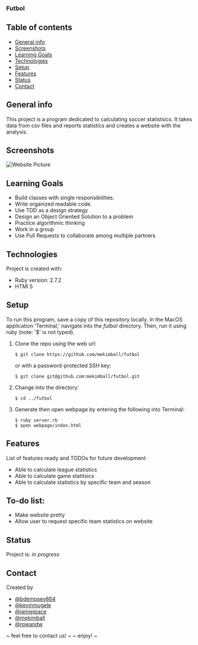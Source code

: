 ###  Futbol
## Table of contents
* [General info](#general-info)
* [Screenshots](#screenshots)
* [Learning Goals](#learning-goals)
* [Technologies](#technologies)
* [Setup](#setup)
* [Features](#features)
* [Status](#status)
* [Contact](#contact)
## General info
This project is  a program dedicated to calculating soccer statistsics. It takes data from csv files and reports statistics and creates a website with the analysis.
## Screenshots
![Website Picture](https://user-images.githubusercontent.com/83834410/128053930-e7533171-74e3-49e4-981f-ec2d4b1ded3e.png)
## Learning Goals
* Build classes with single responsibilities.
* Write organized readable code.
* Use TDD as a design strategy
* Design an Object Oriented Solution to a problem
* Practice algorithmic thinking
* Work in a group
* Use Pull Requests to collaborate among multiple partners
## Technologies
Project is created with:
* Ruby version: 2.7.2
* HTMl 5
## Setup
To run this program, save a copy of this repository locally. In the MacOS
application 'Terminal,' navigate into the _futbol_ directory.
Then, run it using ruby (note: '$' is not typed).
1. Clone the repo using the web url:
   ```
   $ git clone https://github.com/mekimball/futbol
   ```
   or with a password-protected SSH key:
   ```
   $ git clone git@github.com:mekimball/futbol.git
   ```
2. Change into the directory:
   ```
   $ cd ../futbol
   ```
3. Generate then open webpage by entering the following into Terminal:
   ```
   $ ruby server.rb
   $ open webpage/index.html
   ```
## Features
List of features ready and TODOs for future development
* Able to calculate league statistics
* Able to calculate game statitsics
* Able to calculate statistics by specific team and season
## To-do list:
* Make website pretty
* Allow user to request specific team statistics on website
## Status
Project is: _in progress_
## Contact
Created by
* [@bdempsey864](https://github.com/bdempsey864)
* [@kevinmugele](https://github.com/KevinMugele)
* [@jamiejpace](https://github.com/jamiejpace)
* [@mekimball](https://github.com/mekimball)
* [@rowandw](https://github.com/RowanDW)

~ feel free to contact us! ~
~ enjoy! ~
